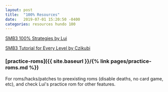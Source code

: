 ```yaml
---
layout: post
title:  "100% Resources"
date:   2019-07-01 15:20:50 -0400
categories: resources hundo 100
---
```


[SMB3 100% Strategies by Lui](https://www.youtube.com/playlist?list=PLtfeNbTmLSi-KXowVJJA76jv66QZjImgf)

[SMB3 Tutorial for Every Level by Czikubi](https://youtu.be/gWzeQ1uQvj0)

### [practice-roms]({{ site.baseurl }}/{% link pages/practice-roms.md %})

For roms/hacks/patches to preexisting roms (disable deaths, no card game, etc), and check Lui's practice rom for other features.
